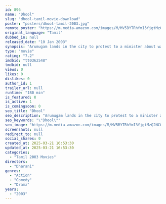 ```yaml
---
id: 896
name: "Dhool"
slug: "dhool-tamil-movie-download"
poster: "posters/dhool-tamil-2003.jpg"
remote_poster: "https://m.media-amazon.com/images/M/MV5BYTRhYmI3YjgtMzQ2NC00NjIwLThkNjktYzc0MDYyYmZlOTUxXkEyXkFqcGc@._V1_SX300.jpg"
original_language: "Tamil"
dubbed_in: null
released_date: "10 Jan 2003"
synopsis: "Arumugam lands in the city to protest to a minister about water pollution in his village. Here, he gets involved in a battle against corrupt politicians and rowdies, who leave him practically dead."
type: "movie"
rating: "7.2"
imdbid: "tt0362548"
tmdbid: null
views: 0
likes: 0
dislikes: 0
author_id: 1
trailer_url: null
runtime: "180 min"
is_featured: 0
is_active: 1
is_comingsoon: 0
seo_title: "Dhool"
seo_description: "Arumugam lands in the city to protest to a minister about water pollution in his village. Here, he gets involved in a battle against corrupt politicians and rowdies, who leave him practically dead."
seo_keywords: "\"Dhool\""
seo_image: "https://m.media-amazon.com/images/M/MV5BYTRhYmI3YjgtMzQ2NC00NjIwLThkNjktYzc0MDYyYmZlOTUxXkEyXkFqcGc@._V1_SX300.jpg"
screenshots: null
redirect_to: null
social_shares: 0
created_at: 2025-03-21 16:53:30
updated_at: 2025-03-21 16:53:30
categories:
  - "Tamil 2003 Movies"
directors:
  - "Dharani"
genres:
  - "Action"
  - "Comedy"
  - "Drama"
years:
  - "2003"
---
```

